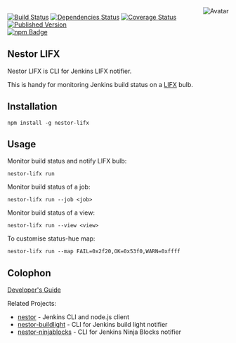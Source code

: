 <img align="right" src="https://raw.github.com/cliffano/nestor-lifx/master/avatar.jpg" alt="Avatar"/>

[![Build Status](https://img.shields.io/travis/cliffano/nestor-lifx.svg)](http://travis-ci.org/cliffano/nestor-lifx)
[![Dependencies Status](https://img.shields.io/david/cliffano/nestor-lifx.svg)](http://david-dm.org/cliffano/nestor-lifx)
[![Coverage Status](https://img.shields.io/coveralls/cliffano/nestor-lifx.svg)](https://coveralls.io/r/cliffano/nestor-lifx?branch=master)
[![Published Version](https://img.shields.io/npm/v/nestor-lifx.svg)](http://www.npmjs.com/package/nestor-lifx)
<br/>
[![npm Badge](https://nodei.co/npm/nestor-lifx.png)](http://npmjs.org/package/nestor-lifx)

Nestor LIFX
-----------

Nestor LIFX is CLI for Jenkins LIFX notifier.

This is handy for monitoring Jenkins build status on a [LIFX](http://www.lifx.com) bulb.

Installation
------------

    npm install -g nestor-lifx

Usage
-----

Monitor build status and notify LIFX bulb:

    nestor-lifx run

Monitor build status of a job:

    nestor-lifx run --job <job>

Monitor build status of a view:

    nestor-lifx run --view <view>

To customise status-hue map:

    nestor-lifx run --map FAIL=0x2f20,OK=0x53f0,WARN=0xffff

Colophon
--------

[Developer's Guide](http://cliffano.github.io/developers_guide.html#nodejs)

Related Projects:

* [nestor](http://github.com/cliffano/nestor) - Jenkins CLI and node.js client
* [nestor-buildlight](http://github.com/cliffano/nestor-buildlight) - CLI for Jenkins build light notifier
* [nestor-ninjablocks](http://github.com/cliffano/nestor-ninjablocks) - CLI for Jenkins Ninja Blocks notifier
